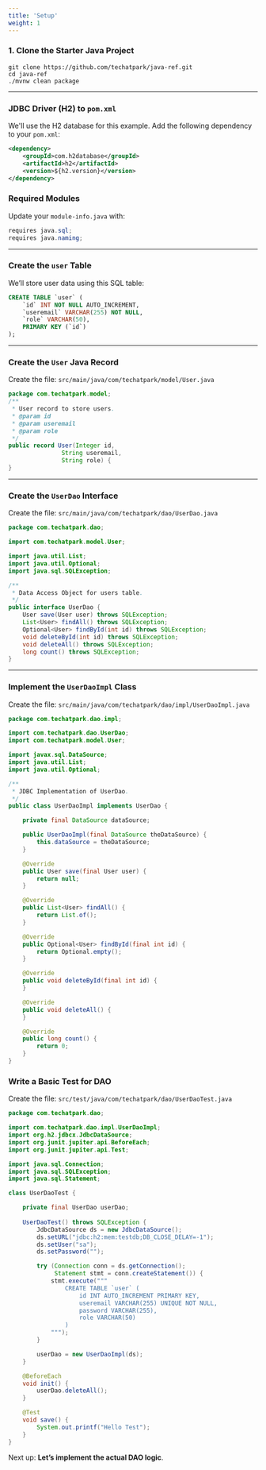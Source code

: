 ```yaml
---
title: 'Setup'
weight: 1
--- 
```


### 1. Clone the Starter Java Project

```shell
git clone https://github.com/techatpark/java-ref.git
cd java-ref
./mvnw clean package
```

---

### JDBC Driver (H2) to `pom.xml`

We'll use the H2 database for this example. Add the following dependency to your `pom.xml`:

```xml
<dependency>
    <groupId>com.h2database</groupId>
    <artifactId>h2</artifactId>
    <version>${h2.version}</version>
</dependency>
```


### Required Modules

Update your `module-info.java` with:

```java
requires java.sql;
requires java.naming;
```

---

### Create the `user` Table

We’ll store user data using this SQL table:

```sql
CREATE TABLE `user` (
    `id` INT NOT NULL AUTO_INCREMENT,
    `useremail` VARCHAR(255) NOT NULL,
    `role` VARCHAR(50),
    PRIMARY KEY (`id`)
);
```

---

### Create the `User` Java Record

Create the file: `src/main/java/com/techatpark/model/User.java`

```java
package com.techatpark.model;
/**
 * User record to store users.
 * @param id
 * @param useremail
 * @param role
 */
public record User(Integer id,
               String useremail,
               String role) {
}
```

---

### Create the `UserDao` Interface

Create the file: `src/main/java/com/techatpark/dao/UserDao.java`

```java
package com.techatpark.dao;

import com.techatpark.model.User;

import java.util.List;
import java.util.Optional;
import java.sql.SQLException;

/**
 * Data Access Object for users table.
 */
public interface UserDao {
    User save(User user) throws SQLException;
    List<User> findAll() throws SQLException;
    Optional<User> findById(int id) throws SQLException;
    void deleteById(int id) throws SQLException;
    void deleteAll() throws SQLException;
    long count() throws SQLException;
}
```

---

### Implement the `UserDaoImpl` Class

Create the file: `src/main/java/com/techatpark/dao/impl/UserDaoImpl.java`

```java
package com.techatpark.dao.impl;

import com.techatpark.dao.UserDao;
import com.techatpark.model.User;

import javax.sql.DataSource;
import java.util.List;
import java.util.Optional;

/**
 * JDBC Implementation of UserDao.
 */
public class UserDaoImpl implements UserDao {

    private final DataSource dataSource;

    public UserDaoImpl(final DataSource theDataSource) {
        this.dataSource = theDataSource;
    }

    @Override
    public User save(final User user) {
        return null;
    }

    @Override
    public List<User> findAll() {
        return List.of();
    }

    @Override
    public Optional<User> findById(final int id) {
        return Optional.empty();
    }

    @Override
    public void deleteById(final int id) {
    }

    @Override
    public void deleteAll() {
    }

    @Override
    public long count() {
        return 0;
    }
}
```


### Write a Basic Test for DAO

Create the file: `src/test/java/com/techatpark/dao/UserDaoTest.java`

```java
package com.techatpark.dao;

import com.techatpark.dao.impl.UserDaoImpl;
import org.h2.jdbcx.JdbcDataSource;
import org.junit.jupiter.api.BeforeEach;
import org.junit.jupiter.api.Test;

import java.sql.Connection;
import java.sql.SQLException;
import java.sql.Statement;

class UserDaoTest {

    private final UserDao userDao;
    
    UserDaoTest() throws SQLException {
        JdbcDataSource ds = new JdbcDataSource();
        ds.setURL("jdbc:h2:mem:testdb;DB_CLOSE_DELAY=-1");
        ds.setUser("sa");
        ds.setPassword("");

        try (Connection conn = ds.getConnection();
             Statement stmt = conn.createStatement()) {
            stmt.execute("""
                CREATE TABLE `user` (
                    id INT AUTO_INCREMENT PRIMARY KEY,
                    useremail VARCHAR(255) UNIQUE NOT NULL,
                    password VARCHAR(255),
                    role VARCHAR(50)
                )
            """);
        }

        userDao = new UserDaoImpl(ds);
    }

    @BeforeEach
    void init() {
        userDao.deleteAll();
    }

    @Test
    void save() {
        System.out.printf("Hello Test");
    }
}
```

Next up: **Let’s implement the actual DAO logic**.
